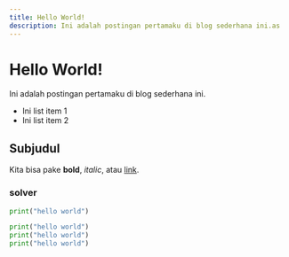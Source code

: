 ```yaml
---
title: Hello World!
description: Ini adalah postingan pertamaku di blog sederhana ini.as
---
```


# Hello World!

Ini adalah postingan pertamaku di blog sederhana ini.

- Ini list item 1
- Ini list item 2

## Subjudul

Kita bisa pake **bold**, *italic*, atau [link](https://vuejs.org).

### solver
```python
print("hello world")

print("hello world")
print("hello world")
print("hello world")
```